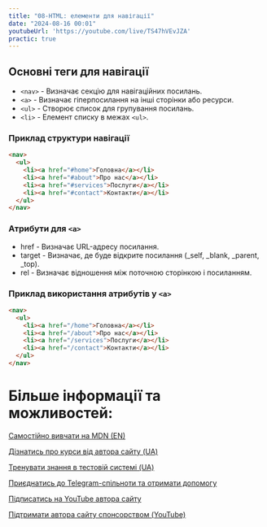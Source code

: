 ```yaml
---
title: "08-HTML: елементи для навігації"
date: "2024-08-16 00:01"
youtubeUrl: 'https://youtube.com/live/TS47hVEvJZA'
practic: true
---
```


## Основні теги для навігації

- `<nav>` - Визначає секцію для навігаційних посилань.
- `<a>` - Визначає гіперпосилання на інші сторінки або ресурси.
- `<ul>` - Створює список для групування посилань.
- `<li>` - Елемент списку в межах `<ul>`.

### Приклад структури навігації

```html
<nav>
  <ul>
    <li><a href="#home">Головна</a></li>
    <li><a href="#about">Про нас</a></li>
    <li><a href="#services">Послуги</a></li>
    <li><a href="#contact">Контакти</a></li>
  </ul>
</nav>
```

### Атрибути для `<a>`
- href - Визначає URL-адресу посилання.
- target - Визначає, де буде відкрите посилання (_self, _blank, _parent, _top).
- rel - Визначає відношення між поточною сторінкою і посиланням.
### Приклад використання атрибутів у `<a>`

```html
<nav>
  <ul>
    <li><a href="/home">Головна</a></li>
    <li><a href="/about">Про нас</a></li>
    <li><a href="/services">Послуги</a></li>
    <li><a href="/contact">Контакти</a></li>
  </ul>
</nav>
```

# Більше інформації та можливостей:

[Самостійно вивчати на MDN (EN)](https://developer.mozilla.org/en-US/curriculum/)

[Дізнатись про курси від автора сайту (UA)](https://learningtogetherua.github.io/courses/)

[Тренувати знання в тестовій системі (UA)](https://testeducatorua.github.io/itest/)

[Приєднатись до Telegram-спільноти та отримати допомогу](https://t.me/profrontendua)

[Підписатись на YouTube автора сайту](https://www.youtube.com/@itmentor)

[Підтримати автора сайту спонсорством (YouTube)](https://www.youtube.com/channel/UCo8KNXmB8Yb_07FzwCL6HgQ/join)
